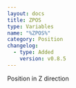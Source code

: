 ```yaml
---
layout: docs
title: ZPOS
type: Variables
name: "%ZPOS%"
category: Position
changelog:
  - type: Added
    version: v0.8.5
---
```

Position in Z direction
